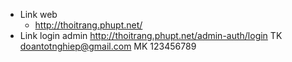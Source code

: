 - Link web
    - http://thoitrang.phupt.net/
- Link login admin
    http://thoitrang.phupt.net/admin-auth/login
    TK doantotnghiep@gmail.com
    MK  123456789

    